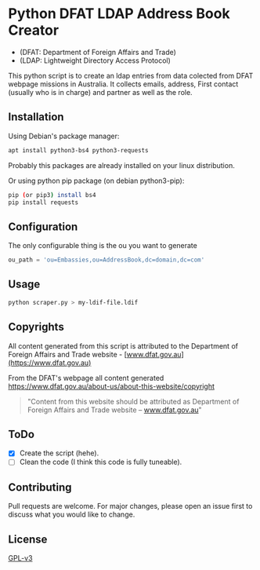 # Python DFAT LDAP Address Book Creator
* (DFAT: Department of Foreign Affairs and Trade)
* (LDAP: Lightweight Directory Access Protocol)

This python script is to create an ldap entries from data colected from DFAT webpage missions in Australia.
It collects emails, address, First contact (usually who is in charge) and partner as well as the role.

## Installation

Using Debian's package manager:
```bash
apt install python3-bs4 python3-requests
```
Probably this packages are already installed on your linux distribution.

Or using python pip package (on debian python3-pip):
```bash
pip (or pip3) install bs4
pip install requests
```

## Configuration

The only configurable thing is the ou you want to generate
```python
ou_path = 'ou=Embassies,ou=AddressBook,dc=domain,dc=com'
```

## Usage

```bash
python scraper.py > my-ldif-file.ldif
```
## Copyrights

All content generated from this script is attributed to the Department of Foreign Affairs and Trade website - [www.dfat.gov.au](https://www.dfat.gov.au)

From the DFAT's webpage all content generated https://www.dfat.gov.au/about-us/about-this-website/copyright
> "Content from this website should be attributed as Department of Foreign Affairs and Trade website – www.dfat.gov.au"

## ToDo

- [x] Create the script (hehe).
- [ ] Clean the code (I think this code is fully tuneable).

## Contributing

Pull requests are welcome. For major changes, please open an issue first to discuss what you would like to change.

## License
[GPL-v3](https://choosealicense.com/licenses/gpl-3.0/)